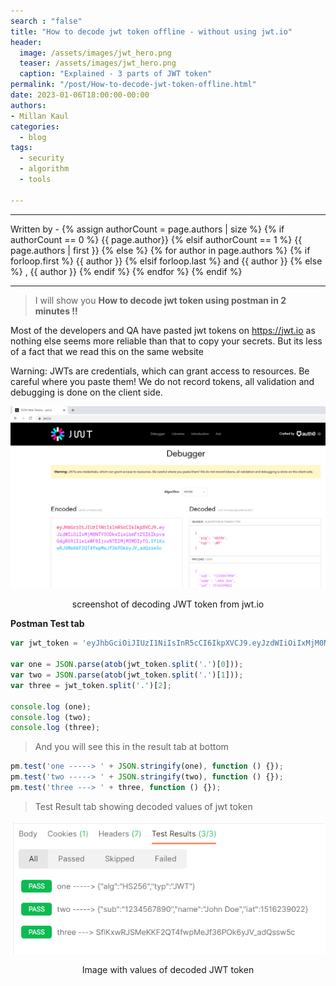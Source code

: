 ```yaml
---
search : "false"
title: "How to decode jwt token offline - without using jwt.io"
header:
  image: /assets/images/jwt_hero.png
  teaser: /assets/images/jwt_hero.png
  caption: "Explained - 3 parts of JWT token"
permalink: "/post/How-to-decode-jwt-token-offline.html"
date: 2023-01-06T18:00:00-00:00
authors:
- Millan Kaul
categories:
  - blog
tags:
  - security
  - algorithm
  - tools
  
---
```


<hr>
<p>
 Written by -
{% assign authorCount = page.authors | size %}
{% if authorCount == 0 %}
   {{ page.author}}
{% elsif authorCount == 1 %}
    {{ page.authors | first }}         
{% else %}
    {% for author in page.authors %}
        {% if forloop.first %}
            {{ author }}
        {% elsif forloop.last %}
            and {{ author }}
        {% else %}
            , {{ author }}
        {% endif %}
    {% endfor %}
{% endif %}
</p>

<hr>


> I will show you **How to decode jwt token using postman in 2 minutes !!**

Most of the developers and QA have pasted jwt tokens on https://jwt.io as nothing else seems more reliable than that to copy your secrets.
But its less of a fact that we read this on the same website

Warning: JWTs are credentials, which can grant access to resources. Be careful where you paste them! We do not record tokens, all validation and debugging is done on the client side.

![jwt.io screenshot](/assets/images/jwt_io_ui.png)
<figcaption align = "center">screenshot of decoding JWT token from jwt.io</figcaption> 


**Postman Test tab**

```javascript
var jwt_token = 'eyJhbGciOiJIUzI1NiIsInR5cCI6IkpXVCJ9.eyJzdWIiOiIxMjM0NTY3ODkwIiwibmFtZSI6IkpvaG4gRG9lIiwiaWF0IjoxNTE2MjM5MDIyfQ.SflKxwRJSMeKKF2QT4fwpMeJf36POk6yJV_adQssw5c'

var one = JSON.parse(atob(jwt_token.split('.')[0]));
var two = JSON.parse(atob(jwt_token.split('.')[1]));
var three = jwt_token.split('.')[2];

console.log (one);
console.log (two);
console.log (three);
```

> And you will see this in the result tab at bottom

```javascript
pm.test('one -----> ' + JSON.stringify(one), function () {});
pm.test('two -----> ' + JSON.stringify(two), function () {});
pm.test('three ---> ' + three, function () {});
```

> Test Result tab showing decoded values of jwt token 

![Test results of decoded jwt token](/assets/images/jwt_test_result.png)
<figcaption align = "center">Image with values of decoded JWT token</figcaption> 
